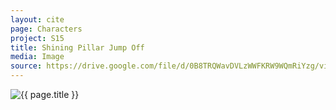 ```yaml
---
layout: cite
page: Characters
project: S15
title: Shining Pillar Jump Off
media: Image
source: https://drive.google.com/file/d/0B8TRQWavDVLzWWFKRW9WQmRiYzg/view?usp=sharing
---
```

![{{ page.title }}](/projects/S15/characters/jumpoff.jpg)
